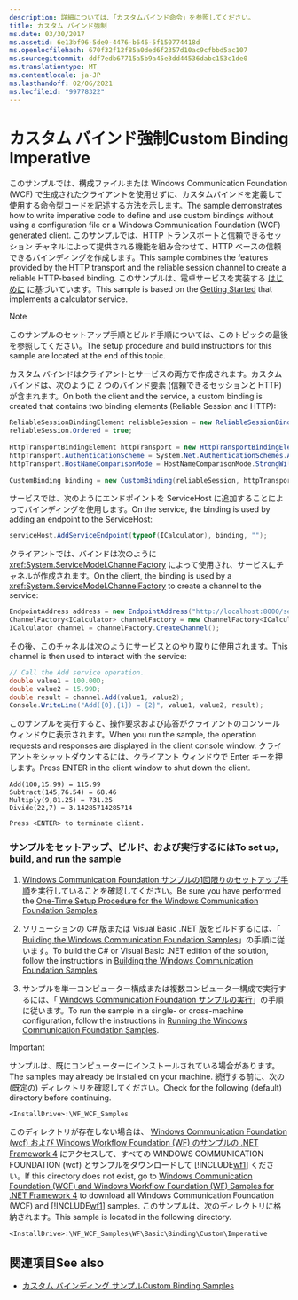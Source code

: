 ```yaml
---
description: 詳細については、「カスタムバインド命令」を参照してください。
title: カスタム バインド強制
ms.date: 03/30/2017
ms.assetid: 6e13bf96-5de0-4476-b646-5f150774418d
ms.openlocfilehash: 670f32f12f85a0ded6f2357d10ac9cfbbd5ac107
ms.sourcegitcommit: ddf7edb67715a5b9a45e3dd44536dabc153c1de0
ms.translationtype: MT
ms.contentlocale: ja-JP
ms.lasthandoff: 02/06/2021
ms.locfileid: "99778322"
---
```

# <a name="custom-binding-imperative"></a><span data-ttu-id="e1461-103">カスタム バインド強制</span><span class="sxs-lookup"><span data-stu-id="e1461-103">Custom Binding Imperative</span></span>

<span data-ttu-id="e1461-104">このサンプルでは、構成ファイルまたは Windows Communication Foundation (WCF) で生成されたクライアントを使用せずに、カスタムバインドを定義して使用する命令型コードを記述する方法を示します。</span><span class="sxs-lookup"><span data-stu-id="e1461-104">The sample demonstrates how to write imperative code to define and use custom bindings without using a configuration file or a Windows Communication Foundation (WCF) generated client.</span></span> <span data-ttu-id="e1461-105">このサンプルでは、HTTP トランスポートと信頼できるセッション チャネルによって提供される機能を組み合わせて、HTTP ベースの信頼できるバインディングを作成します。</span><span class="sxs-lookup"><span data-stu-id="e1461-105">This sample combines the features provided by the HTTP transport and the reliable session channel to create a reliable HTTP-based binding.</span></span> <span data-ttu-id="e1461-106">このサンプルは、電卓サービスを実装する [はじめに](getting-started-sample.md) に基づいています。</span><span class="sxs-lookup"><span data-stu-id="e1461-106">This sample is based on the [Getting Started](getting-started-sample.md) that implements a calculator service.</span></span>  
  
> [!NOTE]
> <span data-ttu-id="e1461-107">このサンプルのセットアップ手順とビルド手順については、このトピックの最後を参照してください。</span><span class="sxs-lookup"><span data-stu-id="e1461-107">The setup procedure and build instructions for this sample are located at the end of this topic.</span></span>  
  
 <span data-ttu-id="e1461-108">カスタム バインドはクライアントとサービスの両方で作成されます。カスタム バインドは、次のように 2 つのバインド要素 (信頼できるセッションと HTTP) が含まれます。</span><span class="sxs-lookup"><span data-stu-id="e1461-108">On both the client and the service, a custom binding is created that contains two binding elements (Reliable Session and HTTP):</span></span>  

```csharp
ReliableSessionBindingElement reliableSession = new ReliableSessionBindingElement();  
reliableSession.Ordered = true;  
  
HttpTransportBindingElement httpTransport = new HttpTransportBindingElement();  
httpTransport.AuthenticationScheme = System.Net.AuthenticationSchemes.Anonymous;  
httpTransport.HostNameComparisonMode = HostNameComparisonMode.StrongWildcard;  
  
CustomBinding binding = new CustomBinding(reliableSession, httpTransport);  
```
  
 <span data-ttu-id="e1461-109">サービスでは、次のようにエンドポイントを ServiceHost に追加することによってバインディングを使用します。</span><span class="sxs-lookup"><span data-stu-id="e1461-109">On the service, the binding is used by adding an endpoint to the ServiceHost:</span></span>  

```csharp
serviceHost.AddServiceEndpoint(typeof(ICalculator), binding, "");  
```

 <span data-ttu-id="e1461-110">クライアントでは、バインドは次のように <xref:System.ServiceModel.ChannelFactory> によって使用され、サービスにチャネルが作成されます。</span><span class="sxs-lookup"><span data-stu-id="e1461-110">On the client, the binding is used by a <xref:System.ServiceModel.ChannelFactory> to create a channel to the service:</span></span>  

```csharp
EndpointAddress address = new EndpointAddress("http://localhost:8000/servicemodelsamples/service");  
ChannelFactory<ICalculator> channelFactory = new ChannelFactory<ICalculator>(binding, address);  
ICalculator channel = channelFactory.CreateChannel();  
```

 <span data-ttu-id="e1461-111">その後、このチャネルは次のようにサービスとのやり取りに使用されます。</span><span class="sxs-lookup"><span data-stu-id="e1461-111">This channel is then used to interact with the service:</span></span>  

```csharp
// Call the Add service operation.  
double value1 = 100.00D;  
double value2 = 15.99D;  
double result = channel.Add(value1, value2);  
Console.WriteLine("Add({0},{1}) = {2}", value1, value2, result);  
```

 <span data-ttu-id="e1461-112">このサンプルを実行すると、操作要求および応答がクライアントのコンソール ウィンドウに表示されます。</span><span class="sxs-lookup"><span data-stu-id="e1461-112">When you run the sample, the operation requests and responses are displayed in the client console window.</span></span> <span data-ttu-id="e1461-113">クライアントをシャットダウンするには、クライアント ウィンドウで Enter キーを押します。</span><span class="sxs-lookup"><span data-stu-id="e1461-113">Press ENTER in the client window to shut down the client.</span></span>  
  
```console  
Add(100,15.99) = 115.99  
Subtract(145,76.54) = 68.46  
Multiply(9,81.25) = 731.25  
Divide(22,7) = 3.14285714285714  
  
Press <ENTER> to terminate client.  
```  
  
### <a name="to-set-up-build-and-run-the-sample"></a><span data-ttu-id="e1461-114">サンプルをセットアップ、ビルド、および実行するには</span><span class="sxs-lookup"><span data-stu-id="e1461-114">To set up, build, and run the sample</span></span>  
  
1. <span data-ttu-id="e1461-115">[Windows Communication Foundation サンプルの1回限りのセットアップ手順](one-time-setup-procedure-for-the-wcf-samples.md)を実行していることを確認してください。</span><span class="sxs-lookup"><span data-stu-id="e1461-115">Be sure you have performed the [One-Time Setup Procedure for the Windows Communication Foundation Samples](one-time-setup-procedure-for-the-wcf-samples.md).</span></span>  
  
2. <span data-ttu-id="e1461-116">ソリューションの C# 版または Visual Basic .NET 版をビルドするには、「 [Building the Windows Communication Foundation Samples](building-the-samples.md)」の手順に従います。</span><span class="sxs-lookup"><span data-stu-id="e1461-116">To build the C# or Visual Basic .NET edition of the solution, follow the instructions in [Building the Windows Communication Foundation Samples](building-the-samples.md).</span></span>  
  
3. <span data-ttu-id="e1461-117">サンプルを単一コンピューター構成または複数コンピューター構成で実行するには、「 [Windows Communication Foundation サンプルの実行](running-the-samples.md)」の手順に従います。</span><span class="sxs-lookup"><span data-stu-id="e1461-117">To run the sample in a single- or cross-machine configuration, follow the instructions in [Running the Windows Communication Foundation Samples](running-the-samples.md).</span></span>  
  
> [!IMPORTANT]
> <span data-ttu-id="e1461-118">サンプルは、既にコンピューターにインストールされている場合があります。</span><span class="sxs-lookup"><span data-stu-id="e1461-118">The samples may already be installed on your machine.</span></span> <span data-ttu-id="e1461-119">続行する前に、次の (既定の) ディレクトリを確認してください。</span><span class="sxs-lookup"><span data-stu-id="e1461-119">Check for the following (default) directory before continuing.</span></span>  
>
> `<InstallDrive>:\WF_WCF_Samples`  
>
> <span data-ttu-id="e1461-120">このディレクトリが存在しない場合は、 [Windows Communication Foundation (wcf) および Windows Workflow Foundation (WF) のサンプルの .NET Framework 4](https://www.microsoft.com/download/details.aspx?id=21459) にアクセスして、すべての WINDOWS COMMUNICATION FOUNDATION (wcf) とサンプルをダウンロードして [!INCLUDE[wf1](../../../../includes/wf1-md.md)] ください。</span><span class="sxs-lookup"><span data-stu-id="e1461-120">If this directory does not exist, go to [Windows Communication Foundation (WCF) and Windows Workflow Foundation (WF) Samples for .NET Framework 4](https://www.microsoft.com/download/details.aspx?id=21459) to download all Windows Communication Foundation (WCF) and [!INCLUDE[wf1](../../../../includes/wf1-md.md)] samples.</span></span> <span data-ttu-id="e1461-121">このサンプルは、次のディレクトリに格納されます。</span><span class="sxs-lookup"><span data-stu-id="e1461-121">This sample is located in the following directory.</span></span>  
>
> `<InstallDrive>:\WF_WCF_Samples\WF\Basic\Binding\Custom\Imperative`  
  
## <a name="see-also"></a><span data-ttu-id="e1461-122">関連項目</span><span class="sxs-lookup"><span data-stu-id="e1461-122">See also</span></span>

- [<span data-ttu-id="e1461-123">カスタム バインディング サンプル</span><span class="sxs-lookup"><span data-stu-id="e1461-123">Custom Binding Samples</span></span>](custom-binding.md)
